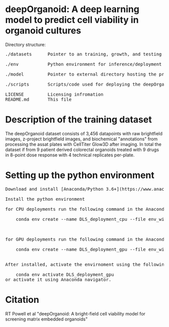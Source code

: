 # deepOrganoid: A deep learning model to predict cell viability in organoid cultures
Directory structure:<br />
<pre>
./datasets		Pointer to an training, growth, and testing datasets<br />
./env			Python environment for inference/deployment<br />
./model			Pointer to external directory hosting the pre-trained deepOrganoid model exported from DLS<br />
./scripts		Scripts/code used for deploying the deepOrganoid model<br />
LICENSE			Licensing infromation
README.md		This file
</pre>

# Description of the training dataset
The deepOrganoid dataset consists of 3,456 datapoints with raw brightfield images, z-project brightfield images, and biochemical "annotations" from processing the assat plates with CellTiter Glow3D after imaging. In total the dataset if from 9 patient derived colorectal organoids treated with 9 drugs in 8-point dose response with 4 technical replicates per-plate. 

# Setting up the python environment
<pre>
Download and install [Anaconda/Python 3.6+](https://www.anaconda.com/)<br />
Install the python environment<br />
for CPU deployments run the following command in the Anaconda prompt:<br />
	conda env create --name DLS_deployment_cpu --file env_windows_cpu.yaml<br />
<br />
for GPU deployments run the following command in the Anaconda prompt:<br />
	conda env create --name DLS_deployment_gpu --file env_windows_gpu.yaml<br />

After installed, activate the envirnoment using the following command:<br />
	conda env activate DLS_deployment_gpu
or activate it using Anaconda navigator.
</pre>

# Citation
RT Powell et al "deepOrganoid: A bright-field cell viability model for screening matrix embedded organoids"
